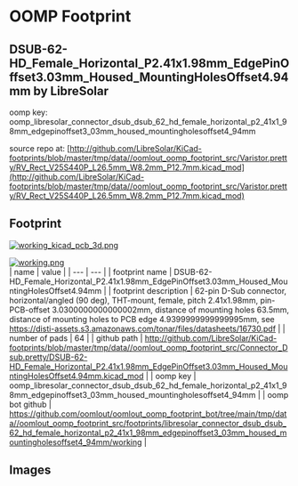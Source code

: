# OOMP Footprint  
## DSUB-62-HD_Female_Horizontal_P2.41x1.98mm_EdgePinOffset3.03mm_Housed_MountingHolesOffset4.94mm  by LibreSolar  
  
oomp key: oomp_libresolar_connector_dsub_dsub_62_hd_female_horizontal_p2_41x1_98mm_edgepinoffset3_03mm_housed_mountingholesoffset4_94mm  
  
source repo at: [http://github.com/LibreSolar/KiCad-footprints/blob/master/tmp/data//oomlout_oomp_footprint_src/Varistor.pretty/RV_Rect_V25S440P_L26.5mm_W8.2mm_P12.7mm.kicad_mod](http://github.com/LibreSolar/KiCad-footprints/blob/master/tmp/data//oomlout_oomp_footprint_src/Varistor.pretty/RV_Rect_V25S440P_L26.5mm_W8.2mm_P12.7mm.kicad_mod)  
## Footprint  
  
[![working_kicad_pcb_3d.png](working_kicad_pcb_3d_600.png)](working_kicad_pcb_3d.png)  
  
[![working.png](working_600.png)](working.png)  
| name | value | 
| --- | --- | 
| footprint name | DSUB-62-HD_Female_Horizontal_P2.41x1.98mm_EdgePinOffset3.03mm_Housed_MountingHolesOffset4.94mm | 
| footprint description | 62-pin D-Sub connector, horizontal/angled (90 deg), THT-mount, female, pitch 2.41x1.98mm, pin-PCB-offset 3.0300000000000002mm, distance of mounting holes 63.5mm, distance of mounting holes to PCB edge 4.9399999999999995mm, see https://disti-assets.s3.amazonaws.com/tonar/files/datasheets/16730.pdf | 
| number of pads | 64 | 
| github path | http://github.com/LibreSolar/KiCad-footprints/blob/master/tmp/data//oomlout_oomp_footprint_src/Connector_Dsub.pretty/DSUB-62-HD_Female_Horizontal_P2.41x1.98mm_EdgePinOffset3.03mm_Housed_MountingHolesOffset4.94mm.kicad_mod | 
| oomp key | oomp_libresolar_connector_dsub_dsub_62_hd_female_horizontal_p2_41x1_98mm_edgepinoffset3_03mm_housed_mountingholesoffset4_94mm | 
| oomp bot github | https://github.com/oomlout/oomlout_oomp_footprint_bot/tree/main/tmp/data//oomlout_oomp_footprint_src/footprints/libresolar_connector_dsub_dsub_62_hd_female_horizontal_p2_41x1_98mm_edgepinoffset3_03mm_housed_mountingholesoffset4_94mm/working | 
## Images  
